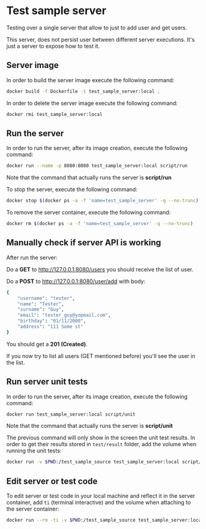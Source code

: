# Test sample server

Testing over a single server that allow to just to add user and get users.

This server, does not persist user between different server executions. It's just a server to expose how to test it.  

## Server image

In order to build the server image execute the following command:
```bash
docker build -f Dockerfile -t test_sample_server:local .
```

In order to delete the server image execute the following command:
```bash
docker rmi test_sample_server:local
```


## Run the server

In order to run the server, after its image creation, execute the following command:
```bash
docker run --name -p 8080:8080 test_sample_server:local script/run 
```
Note that the command that actually runs the server is **script/run**

To stop the server, execute the following command:
```bash
docker stop $(docker ps -a -f 'name=test_sample_server' -q --no-trunc)
```

To remove the server container, execute the following command:
```bash
docker rm $(docker ps -a -f 'name=test_sample_server' -q --no-trunc)
```

## Manually check if server API is working

After run the server:

Do a **GET** to http://127.0.0.1:8080/users you should receive the list of user.

Do a **POST** to http://127.0.0.1:8080/user/add with body:
```bash
{
    "username": "tester",
    "name": "Tester",
    "surname": "Guy",
    "email": "tester_guy@yopmail.com",
    "birthday": "01/11/2000",
    "address": "111 Some st"
}
```

You should get a **201 (Created)**. 

If you now try to list all users (GET mentioned before) you'll see the user in the list.


## Run server unit tests

In order to run the server, after its image creation, execute the following command:
```bash
docker run test_sample_server:local script/unit
```
Note that the command that actually runs the server is **script/unit**

The previous command will only show in the screen the unit test results. 
In order to get their results stored in ``test/result`` folder, add the volume when running the unit tests:
```bash
docker run -v $PWD:/test_sample_source test_sample_server:local script/unit
```


## Edit server or test code

To edit server or test code in your local machine and reflect it in the server container, 
add ``ti`` (terminal interactive) and the volume when attaching to the server container:

```bash
docker run --rm -ti -v $PWD:/test_sample_source test_sample_server:local /bin/bash
```